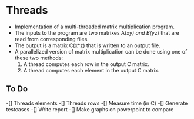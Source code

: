 # Threads
* Implementation of  a multi-threaded matrix multiplication program. 
* The inputs to the program are two matrixes A(x*y) and B(y*z) that are read from corresponding files. 
* The output is a matrix C(x*z) that is written to an output file. 
* A parallelized version of matrix multiplication can be done using one of these two methods: 
    1. A thread computes each row in the output C matrix. 
    2. A thread computes each element in the output C matrix.
    
## To Do ##

-[] Threads elements
-[] Threads rows
-[] Measure time (in C)
-[] Generate testcases
-[] Write report
-[] Make graphs on powerpoint to compare
